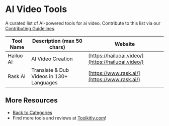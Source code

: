 # AI Video Tools

A curated list of AI-powered tools for ai video. Contribute to this list via our [Contributing Guidelines](../CONTRIBUTING.md).

| Tool Name | Description (max 50 chars) | Website |
|-----------|----------------------------|---------|
| Hailuo AI | AI Video Creation | [https://hailuoai.video/](https://hailuoai.video/) |
| Rask AI | Translate & Dub Videos in 130+ Languages | [https://www.rask.ai/](https://www.rask.ai/) |

## More Resources
- [Back to Categories](https://github.com/ToolkitlyAI/awesome-ai-tools/blob/master/README.md)
- Find more tools and reviews at [Toolkitly.com](https://toolkitly.com)!
